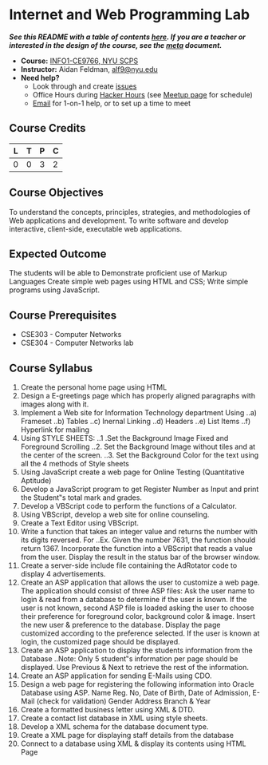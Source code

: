 # Internet and Web Programming Lab

***See this README with a table of contents [here](http://documentup.com/advanced-js/syllabus).  If you are a teacher or interested in the design of the course, see the [meta](meta.md) document.***

* **Course:** [INFO1-CE9766, NYU SCPS](http://scps.nyu.edu/content/scps/academics/course_detail.html?id=INFO1-CE9766)
* **Instructor:** Aidan Feldman, [alf9@nyu.edu](mailto:alf9@nyu.edu)
* **Need help?**
   * Look through and create [issues](https://github.com/advanced-js/syllabus/issues)
   * Office Hours during [Hacker Hours](http://hackerhours.org/) (see [Meetup page](http://www.meetup.com/hackerhours/events/calendar/) for schedule)
   * [Email](mailto:alf9@nyu.edu) for 1-on-1 help, or to set up a time to meet

## Course Credits

| L | T | P | C |
|---|---|---|---|
| 0 | 0 | 3 | 2 |

## Course Objectives

To understand the concepts, principles, strategies, and methodologies of Web applications and
development.
To write software and develop interactive, client-side, executable web applications.

## Expected Outcome

The students will be able to
Demonstrate proficient use of Markup Languages
Create simple web pages using HTML and CSS;
Write simple programs using JavaScript.

## Course Prerequisites

* CSE303 - Computer Networks
* CSE304 - Computer Networks lab

## Course Syllabus

1. Create the personal home page using HTML
2. Design a E-greetings page which has properly aligned paragraphs with images along with it.
3. Implement a Web site for Information Technology department Using
..a) Frameset
..b) Tables
..c) Inernal Linking
..d) Headers
..e) List Items
..f) Hyperlink for mailing
4. Using STYLE SHEETS:
..1 .Set the Background Image Fixed and Foreground Scrolling
..2. Set the Background Image without tiles and at the center of the screen.
..3. Set the Background Color for the text using all the 4 methods of Style sheets
5. Using JavaScript create a web page for Online Testing (Quantitative Aptitude)
6. Develop a JavaScript program to get Register Number as Input and print the Student‟s total mark
and grades.
7. Develop a VBScript code to perform the functions of a Calculator.
8. Using VBScript, develop a web site for online counseling.
9. Create a Text Editor using VBScript.
10. Write a function that takes an integer value and returns the number with its digits reversed. For
..Ex. Given the number 7631, the function should return 1367. Incorporate the function into a VBScript that reads a value from the user. Display the result in the status bar of the browser window.
11. Create a server-side include file containing the AdRotator code to display 4 advertisements.
12. Create an ASP application that allows the user to customize a web page. The application should consist of three ASP files:
Ask the user name to login & read from a database to determine if the user is known. If the user is not known, second ASP file is loaded asking the user to choose their preference for foreground color, background color & image. Insert the new user & preference to the database. Display the page customized according to the preference selected. If the user is known at login, the customized page should be displayed.
13. Create an ASP application to display the students information from the Database
..Note: Only 5 student‟s information per page should be displayed. Use Previous & Next to retrieve the rest of the information.
14. Create an ASP application for sending E-Mails using CDO.
15. Design a web page for registering the following information into Oracle Database using ASP.
Name
Reg. No, Date of Birth, Date of Admission, E-Mail (check for validation)
Gender
Address
Branch & Year
16. Create a formatted business letter using XML & DTD.
17. Create a contact list database in XML using style sheets.
18. Develop a XML schema for the database document type.
19. Create a XML page for displaying staff details from the database
20. Connect to a database using XML & display its contents using HTML Page